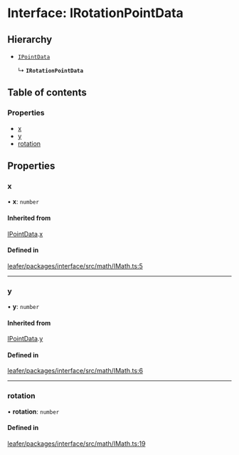 # Interface: IRotationPointData

## Hierarchy

- [`IPointData`](IPointData.md)

  ↳ **`IRotationPointData`**

## Table of contents

### Properties

- [x](IRotationPointData.md#x)
- [y](IRotationPointData.md#y)
- [rotation](IRotationPointData.md#rotation)

## Properties

### x

• **x**: `number`

#### Inherited from

[IPointData](IPointData.md).[x](IPointData.md#x)

#### Defined in

[leafer/packages/interface/src/math/IMath.ts:5](https://github.com/leaferjs/leafer/blob/fd13609/packages/interface/src/math/IMath.ts#L5)

___

### y

• **y**: `number`

#### Inherited from

[IPointData](IPointData.md).[y](IPointData.md#y)

#### Defined in

[leafer/packages/interface/src/math/IMath.ts:6](https://github.com/leaferjs/leafer/blob/fd13609/packages/interface/src/math/IMath.ts#L6)

___

### rotation

• **rotation**: `number`

#### Defined in

[leafer/packages/interface/src/math/IMath.ts:19](https://github.com/leaferjs/leafer/blob/fd13609/packages/interface/src/math/IMath.ts#L19)
